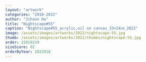 ```yaml
---
layout: "artwork"
categories: "2018-2022"
author: "Jihoon Ha"
title: "Nightscape#55"
caption: "Nightscape#55_acrylic,oil on canvas_33×24㎝_2022"
image: /assets/images/artworks/2022/nightscape-55.jpg
thumb: /assets/images/artworks/2022/thumbs/nightscape-55.jpg
order: 22010219
sizeScore: 02
orderByYear: 2022018
---
```

